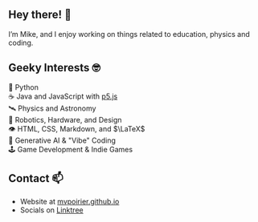 ## Hey there! 👋
I’m Mike, and I enjoy working on things related to education, physics and coding.

## Geeky Interests 🤓
🐍 Python  
☕ Java and JavaScript with [p5.js](https://p5js.org/)  
🛰 Physics and Astronomy  
🤖 Robotics, Hardware, and Design  
👁️ HTML, CSS, Markdown, and $\LaTeX$   
🧠 Generative AI & "Vibe" Coding  
🕹️ Game Development & Indie Games  

## Contact 📫  
- Website at [mvpoirier.github.io](https://mvpoirier.github.io/)
- Socials on [Linktree](https://linktr.ee/mvpoirier)
